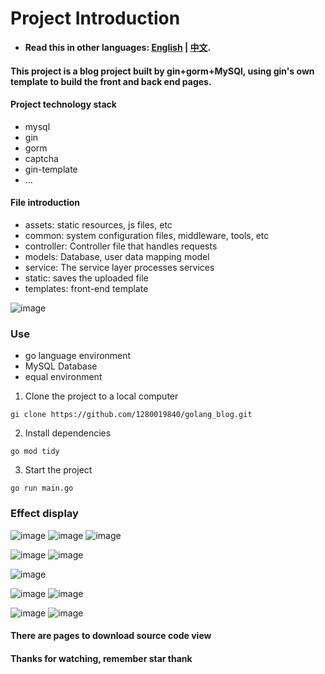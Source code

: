 # Project Introduction
* **Read this in other languages: [English](README_en.md) | [中文](README.md).**
#### This project is a blog project built by gin+gorm+MySQl, using gin's own template to build the front and back end pages.
#### Project technology stack
* mysql
* gin
* gorm
* captcha
* gin-template
* ...

#### File introduction
* assets: static resources, js files, etc
* common: system configuration files, middleware, tools, etc
* controller: Controller file that handles requests
* models: Database, user data mapping model
* service: The service layer processes services
* static: saves the uploaded file
* templates: front-end template
  
![image](https://github.com/1280019840/golang_blog/raw/main/img/blog2.png)

### Use
* go language environment
* MySQL Database
* equal environment
  
1. Clone the project to a local computer
```
gi clone https://github.com/1280019840/golang_blog.git
```
2. Install dependencies
```
go mod tidy
```
3. Start the project
```
go run main.go
```

### Effect display
![image](https://github.com/1280019840/golang_blog/raw/main/img/home1.png)
![image](https://github.com/1280019840/golang_blog/raw/main/img/home2.png)
![image](https://github.com/1280019840/golang_blog/raw/main/img/home3.png)

![image](https://github.com/1280019840/golang_blog/raw/main/img/details1.png)
![image](https://github.com/1280019840/golang_blog/raw/main/img/details2.png)

![image](https://github.com/1280019840/golang_blog/raw/main/img/admin.png)

![image](https://github.com/1280019840/golang_blog/raw/main/img/channel_list.png)
![image](https://github.com/1280019840/golang_blog/raw/main/img/channel_add.png)

![image](https://github.com/1280019840/golang_blog/raw/main/img/blog_list.png)
![image](https://github.com/1280019840/golang_blog/raw/main/img/blog_add.png)

#### There are pages to download source code view<br>
#### Thanks for watching, remember star thank
